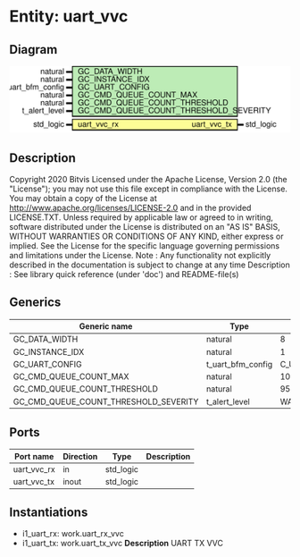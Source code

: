 # Entity: uart_vvc

## Diagram

![Diagram](uart_vvc.svg "Diagram")
## Description

Copyright 2020 Bitvis
Licensed under the Apache License, Version 2.0 (the "License"); you may not use this file except in compliance with the License.
You may obtain a copy of the License at http://www.apache.org/licenses/LICENSE-2.0 and in the provided LICENSE.TXT.
Unless required by applicable law or agreed to in writing, software distributed under the License is distributed on
an "AS IS" BASIS, WITHOUT WARRANTIES OR CONDITIONS OF ANY KIND, either express or implied.
See the License for the specific language governing permissions and limitations under the License.
Note : Any functionality not explicitly described in the documentation is subject to change at any time
Description   : See library quick reference (under 'doc') and README-file(s)
## Generics

| Generic name                          | Type              | Value                     | Description |
| ------------------------------------- | ----------------- | ------------------------- | ----------- |
| GC_DATA_WIDTH                         | natural           | 8                         |             |
| GC_INSTANCE_IDX                       | natural           | 1                         |             |
| GC_UART_CONFIG                        | t_uart_bfm_config | C_UART_BFM_CONFIG_DEFAULT |             |
| GC_CMD_QUEUE_COUNT_MAX                | natural           | 1000                      |             |
| GC_CMD_QUEUE_COUNT_THRESHOLD          | natural           | 950                       |             |
| GC_CMD_QUEUE_COUNT_THRESHOLD_SEVERITY | t_alert_level     | WARNING                   |             |
## Ports

| Port name   | Direction | Type      | Description |
| ----------- | --------- | --------- | ----------- |
| uart_vvc_rx | in        | std_logic |             |
| uart_vvc_tx | inout     | std_logic |             |
## Instantiations

- i1_uart_rx: work.uart_rx_vvc
- i1_uart_tx: work.uart_tx_vvc
**Description**
UART TX VVC


